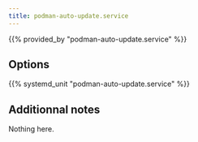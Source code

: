 ```yaml
---
title: podman-auto-update.service
---
```


{{% provided_by "podman-auto-update.service" %}}

## Options

{{% systemd_unit "podman-auto-update.service" %}}

## Additionnal notes

Nothing here.